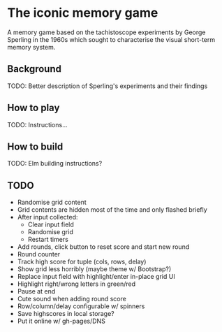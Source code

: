 # The iconic memory game
A memory game based on the tachistoscope experiments by George Sperling in the 1960s which sought to characterise the visual short-term memory system.

## Background
TODO: Better description of Sperling's experiments and their findings

## How to play
TODO: Instructions...

## How to build
TODO: Elm building instructions?

## TODO
- Randomise grid content
- Grid contents are hidden most of the time and only flashed briefly
- After input collected:
  - Clear input field
  - Randomise grid
  - Restart timers
- Add rounds, click button to reset score and start new round
- Round counter
- Track high score for tuple (cols, rows, delay)
- Show grid less horribly (maybe theme w/ Bootstrap?)
- Replace input field with highlight/enter in-place grid UI
- Highlight right/wrong letters in green/red
- Pause at end
- Cute sound when adding round score
- Row/column/delay configurable w/ spinners
- Save highscores in local storage?
- Put it online w/ gh-pages/DNS
